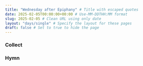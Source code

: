 ```yaml
---
title: "Wednesday after Epiphany" # Title with escaped quotes
date: 2025-02-05T00:00:00+00:00 # Use-MM-DDTHH:MM format
slug: 2025-02-05 # Clean URL using only date
layout: "days/single" # Specify the layout for these pages
draft: false # Set to true to hide the page
---
```


### Collect


### Hymn